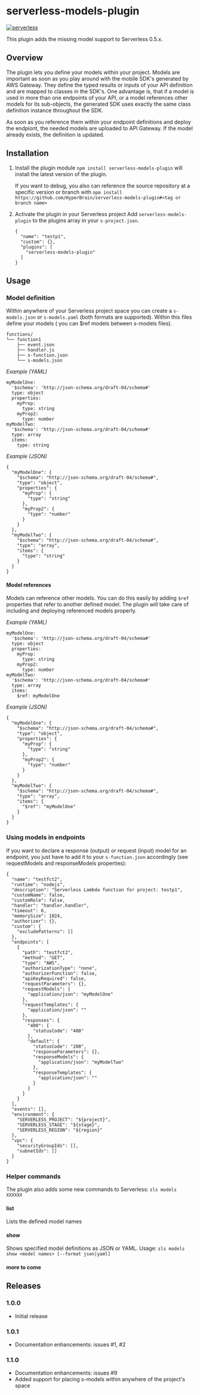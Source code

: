 # serverless-models-plugin

[![serverless](http://public.serverless.com/badges/v3.svg)](http://www.serverless.com)

This plugin adds the missing model support to Serverless 0.5.x.

## Overview
The plugin lets you define your models within your project.
Models are important as soon as you play around with the mobile SDK's generated by AWS Gateway.
They define the typed results or inputs of your API definition and are mapped to classes in
the SDK's. One advantage is, that if a model is used in more than one endpoints of your API,
or a model references other models for its sub-objects, the generated SDK uses exactly the
same class definition instance throughout the SDK.

As soon as you reference them within your endpoint definitions and deploy the endpiont, the needed
models are uploaded to API Gateway. If the model already exists, the definition is updated.

## Installation

1. Install the plugin module
   `npm install serverless-models-plugin` will install the latest version of the plugin.

   If you want to debug, you also can reference the source repository at a specific version or branch
   with `npm install https://github.com/HyperBrain/serverless-models-plugin#<tag or branch name>`

2. Activate the plugin in your Serverless project
   Add `serverless-models-plugin` to the plugins array in your `s-project.json`.
   ```
   {
     "name": "testp1",
     "custom": {},
     "plugins": [
       "serverless-models-plugin"
     ]
   }
   ```

## Usage
### Model definition
Within anywhere of your Serverless project space you can create a `s-models.json` or `s-models.yaml` (both formats are
supported). Within this files define your models ( you can $ref models between s-models files).

```
functions/
└── function1
    ├── event.json
    ├── handler.js
    ├── s-function.json
    └── s-models.json
```

_Example (YAML)_
```
myModelOne:
  '$schema': 'http://json-schema.org/draft-04/schema#'
  type: object
  properties:
    myProp:
      type: string
    myProp2:
      type: number
myModelTwo:
  '$schema': 'http://json-schema.org/draft-04/schema#'
  type: array
  items:
    type: string
```

_Example (JSON)_
```
{
  "myModelOne": {
    "$schema": "http://json-schema.org/draft-04/schema#",
    "type": "object",
    "properties": {
      "myProp": {
        "type": "string"
      },
      "myProp2": {
        "type": "number"
      }
    }
  },
  "myModelTwo": {
    "$schema": "http://json-schema.org/draft-04/schema#",
    "type": "array",
    "items": {
      "type": "string"
    }
  }
}
```

#### Model references
Models can reference other models. You can do this easily by adding `$ref` properties that
refer to another defined model. The plugin will take care of including and deploying referenced
models properly.

_Example (YAML)_
```
myModelOne:
  '$schema': 'http://json-schema.org/draft-04/schema#'
  type: object
  properties:
    myProp:
      type: string
    myProp2:
      type: number
myModelTwo:
  '$schema': 'http://json-schema.org/draft-04/schema#'
  type: array
  items:
    $ref: myModelOne
```

_Example (JSON)_
```
{
  "myModelOne": {
    "$schema": "http://json-schema.org/draft-04/schema#",
    "type": "object",
    "properties": {
      "myProp": {
        "type": "string"
      },
      "myProp2": {
        "type": "number"
      }
    }
  },
  "myModelTwo": {
    "$schema": "http://json-schema.org/draft-04/schema#",
    "type": "array",
    "items": {
      "$ref": "myModelOne"
    }
  }
}
```

### Using models in endpoints
If you want to declare a response (output) or request (input) model for an endpoint, you just have 
to add it to your `s-function.json` accordingly (see requestModels and responseModels properties):

```
{
  "name": "testfct2",
  "runtime": "nodejs",
  "description": "Serverless Lambda function for project: testp1",
  "customName": false,
  "customRole": false,
  "handler": "handler.handler",
  "timeout": 6,
  "memorySize": 1024,
  "authorizer": {},
  "custom": {
    "excludePatterns": []
  },
  "endpoints": [
    {
      "path": "testfct2",
      "method": "GET",
      "type": "AWS",
      "authorizationType": "none",
      "authorizerFunction": false,
      "apiKeyRequired": false,
      "requestParameters": {},
      "requestModels": {
        "application/json": "myModelOne"
      },
      "requestTemplates": {
        "application/json": ""
      },
      "responses": {
        "400": {
          "statusCode": "400"
        },
        "default": {
          "statusCode": "200",
          "responseParameters": {},
          "responseModels": {
            "application/json": "myModelTwo"
          },
          "responseTemplates": {
            "application/json": ""
          }
        }
      }
    }
  ],
  "events": [],
  "environment": {
    "SERVERLESS_PROJECT": "${project}",
    "SERVERLESS_STAGE": "${stage}",
    "SERVERLESS_REGION": "${region}"
  },
  "vpc": {
    "securityGroupIds": [],
    "subnetIds": []
  }
}
```

### Helper commands
The plugin also adds some new commands to Serverless: `sls models XXXXXX`

#### list
Lists the defined model names

#### show
Shows specified model definitions as JSON or YAML.
Usage: `sls models show <model names> [--format json|yaml]`

#### more to come

## Releases

### 1.0.0
* Initial release

### 1.0.1
* Documentation enhancements: issues #1, #2

### 1.1.0
* Documentation enhancements: issues #9
* Added support for placing s-models within anywhere of the project's space